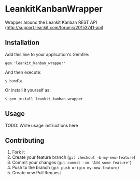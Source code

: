 # LeankitKanbanWrapper

Wrapper around the Leankit Kanban REST API (http://support.leankit.com/forums/20153741-api)

## Installation

Add this line to your application's Gemfile:

    gem 'leankit_kanban_wrapper'

And then execute:

    $ bundle

Or install it yourself as:

    $ gem install leankit_kanban_wrapper

## Usage

TODO: Write usage instructions here

## Contributing

1. Fork it
2. Create your feature branch (`git checkout -b my-new-feature`)
3. Commit your changes (`git commit -am 'Add some feature'`)
4. Push to the branch (`git push origin my-new-feature`)
5. Create new Pull Request
